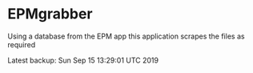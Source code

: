 # EPMgrabber
Using a database from the EPM app this application scrapes the files as required


Latest backup: Sun Sep 15 13:29:01 UTC 2019
